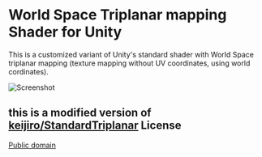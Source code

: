World Space Triplanar mapping Shader for Unity
==================================

This is a customized variant of Unity's standard shader with World Space triplanar mapping
(texture mapping without UV coordinates, using world cordinates).

![Screenshot](https://i.imgur.com/n5aKrlt.png)

this is a modified version of [keijiro/StandardTriplanar](https://github.com/keijiro/StandardTriplanar)
License
-------

[Public domain](http://unlicense.org/)
